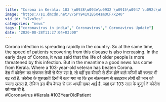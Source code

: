 ```yaml
---
title: "Corona in Kerala: 103 \u0938\u093e\u0932 \u0915\u0947 \u092c\u0941\u091c\u0941\u0930\u094d\u0917 \u0928\u0947 \u091c\u0940\u0924\u0940 Covid-19 \u0938\u0947 \u091c\u0902\u0917, \u0905\u0938\u094d\u092a\u0924\u093e\u0932 \u0938\u0947 \u0932\u094c\u091f\u0947 \u0918\u0930 \u0935\u0928\u0907\u0902\u0921\u093f\u092f\u093e \u0939\u093f\u0902\u0926\u0940"
image: "https://s1.dmcdn.net/v/SPY941VIBSX4smOCF/x240"
vid_id: "x7vo3es"
categories: "news"
tags: ["coronavirus in india"," Coronavirus"," Coronavirus Update"]
date: "2020-08-28T11:27:04+03:00"
---
```

Corona infection is spreading rapidly in the country. So at the same time, the speed of patients recovering from this disease is also increasing. In the early days of Corona, it was said that the life of older people is more threatened by this infection. But in the meantime a good news has come from Kerala. Where a 103-year-old veteran has beaten Corona.   <br>देश में कोरोना का संक्रमण तेजी से फैल रहा है. तो वहीं इस बीमारी से ठीक होने वाले मरीजों की रफ्तार भी बढ़ रही है.  कोरोना के शुरुआती दिनों में कहा गया था कि इस संक्रमकण से उम्रदराज लोगों की जान को ज्यादा खतरा है. लेकिन इस बीच केरल से एक अच्छी खबर आई है. जहां एक 103 साल के बुजुर्ग ने कोरोना को मात दी है.    <br>#Coronavirus #Kerala #103YearOldPatient
